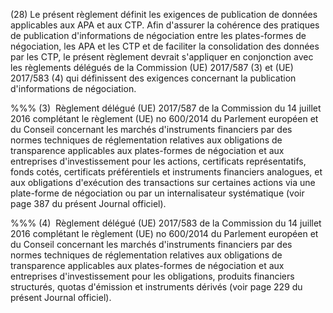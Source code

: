 (28) Le présent règlement définit les exigences de publication de données applicables aux APA et aux CTP. Afin d'assurer la cohérence des pratiques de publication d'informations de négociation entre les plates-formes de négociation, les APA et les CTP et de faciliter la consolidation des données par les CTP, le présent règlement devrait s'appliquer en conjonction avec les règlements délégués de la Commission (UE) 2017/587 (3) et (UE) 2017/583 (4) qui définissent des exigences concernant la publication d'informations de négociation.

%%% (3)  Règlement délégué (UE) 2017/587 de la Commission du 14 juillet 2016 complétant le règlement (UE) no 600/2014 du Parlement européen et du Conseil concernant les marchés d'instruments financiers par des normes techniques de réglementation relatives aux obligations de transparence applicables aux plates-formes de négociation et aux entreprises d'investissement pour les actions, certificats représentatifs, fonds cotés, certificats préférentiels et instruments financiers analogues, et aux obligations d'exécution des transactions sur certaines actions via une plate-forme de négociation ou par un internalisateur systématique (voir page 387 du présent Journal officiel).

%%% (4)  Règlement délégué (UE) 2017/583 de la Commission du 14 juillet 2016 complétant le règlement (UE) no 600/2014 du Parlement européen et du Conseil concernant les marchés d'instruments financiers par des normes techniques de réglementation relatives aux obligations de transparence applicables aux plates-formes de négociation et aux entreprises d'investissement pour les obligations, produits financiers structurés, quotas d'émission et instruments dérivés (voir page 229 du présent Journal officiel).